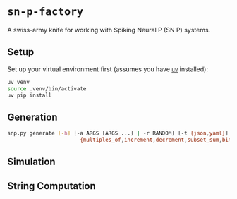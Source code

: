 # `sn-p-factory`

A swiss-army knife for working with Spiking Neural P (SN P) systems.

## Setup

Set up your virtual environment first (assumes you have [`uv`](https://docs.astral.sh/uv/) installed):

```bash
uv venv
source .venv/bin/activate
uv pip install
```

## Generation

```bash
snp.py generate [-h] [-a ARGS [ARGS ...] | -r RANDOM] [-t {json,yaml}] [-d DIR]
                       {multiples_of,increment,decrement,subset_sum,bit_adder,comparator,bool_function,complete_graph}
```

## Simulation

## String Computation

<!--
<img src="assets/sn-p-factory-overview.png" />

Test case generator and simulator for Spiking Neural P (SN P) system simulation or analysis projects.

## Format

Recall that a vanilla SN P system is defined as a tuple $`\Pi = (\{a\}, \sigma_{1}, \sigma_{2}, \dots, \sigma_{m}, \text{syn}, \text{in}, \text{out})`$. This repo's format has a few differences:

- Neurons are grouped together into a neuron list $`N`$.
- Each neuron has a `position` field for WebSnapse compatibility.
- Instead of $`\text{in}, \text{out} \in N`$, there are dedicated input and output neurons meant to represent the **environment**; this is a property of all current WebSnapse projects to my knowledge.

The factory's types are provided in the code blocks below, TypeScript-style:

```ts
interface System {
	neurons: Neuron[];
	synapses: Synapse[];
}
```

```ts
interface Neuron {
	id: string;
	type_: "regular" | "input" | "output";
	position: Position;
	rules: Rule[];
	content: number | number[];
}
```

```ts
interface Synapse {
	from_: string;
	to: string;
	weight: number;
}
```

```ts
interface Position {
	x: number;
	y: number;
}
```

```ts
interface Rule {
	regex: string;
	consumed: number;
	produced: number;
	delay: number;
}
```

## Generation

Test case generators can be found in `src/generators`. My workflow for generation is as follows:

1. create generator
2. run generator on various inputs to produce JSON files
3. verify correctness of JSON systems
4. run converter on JSON systems, obtaining XML and YAML equivalents
5. rinse and repeat!

## Simulation

At each time step ($`t = 0, 1, 2, \dots`$), this factory's simulator does the following:

1. update spike counts
2. show state of system
3. select rules to apply
4. detect outputs
5. show state of system

Step 5 is there to reflect the changes made in Step 3.
-->
